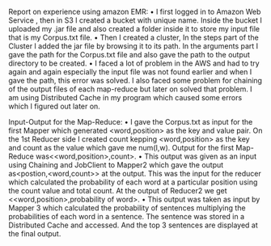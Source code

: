 Report on experience using amazon EMR:
•	I first logged in to Amazon Web Service , then in S3 I created a bucket with unique name. Inside the bucket I uploaded my .jar file and also created a folder inside it to store my input file that is my Corpus.txt file.
•	Then I created a cluster, In the steps part of the Cluster I added the jar file by browsing it to its path. In the arguments part I gave the path for the Corpus.txt file and also gave the path to the output directory to be created.
•	I faced a lot of problem in the AWS and had to try again and again especially the input file was not found earlier and when I gave the path, this error was solved. I also faced some problem for chaining of the output files of each map-reduce but later on solved that problem. I am using Distributed Cache in my program which caused some errors which I figured out later on.



Input-Output for the Map-Reduce:
•	I gave the Corpus.txt as input for the first Mapper which generated <word,position> as the key and value pair. On the 1st Reducer side I created count kepping <word,position> as the key and count as the value which gave me num(I,w). Output for the first Map-Reduce was<<word,position>,count>.
•	This output was given as an input using Chaining and JobClient to Mapper2 which gave the output as<postion,<word,count>> at the output. This was the input for the reducer which calculated the probability of each word at a particular position using the count value and total count. At the output of Reducer2 we get <<word,position>,probability of word>.
•	This output was taken as input by Mapper 3 which calculated the probability of sentences multiplying the probabilities of each word in a sentence. The sentence was stored in a Distributed Cache and accessed. And the top 3 sentences are displayed at the final output.
